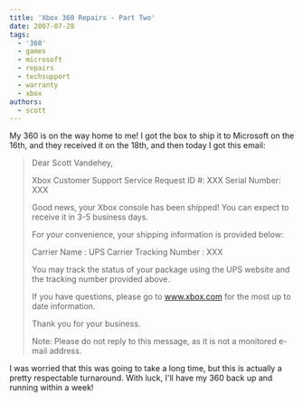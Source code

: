 ```yaml
---
title: 'Xbox 360 Repairs - Part Two'
date: 2007-07-28
tags:
  - '360'
  - games
  - microsoft
  - repairs
  - techsupport
  - warranty
  - xbox
authors:
  - scott
---
```


My 360 is on the way home to me! I got the box to ship it to Microsoft on the 16th, and they received it on the 18th, and then today I got this email:

> Dear Scott Vandehey,
>
> Xbox Customer Support Service Request ID #: XXX Serial Number: XXX
>
> Good news, your Xbox console has been shipped! You can expect to receive it in 3-5 business days.
>
> For your convenience, your shipping information is provided below:
>
> Carrier Name : UPS Carrier Tracking Number : XXX
>
> You may track the status of your package using the UPS website and the tracking number provided above.
>
> If you have questions, please go to www.xbox.com for the most up to date information.
>
> Thank you for your business.
>
> Note: Please do not reply to this message, as it is not a monitored e-mail address.

I was worried that this was going to take a long time, but this is actually a pretty respectable turnaround. With luck, I'll have my 360 back up and running within a week!
